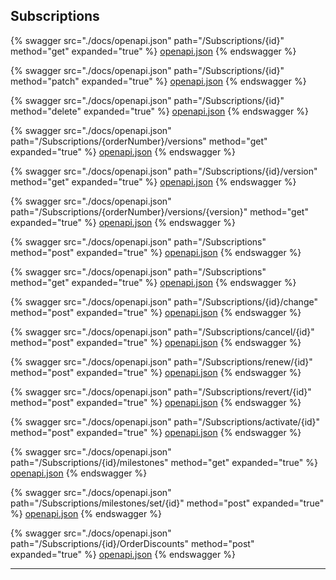 ## Subscriptions




{% swagger src="./docs/openapi.json" path="/Subscriptions/{id}" method="get" expanded="true" %}
[openapi.json](./docs/openapi.json)
{% endswagger %}

{% swagger src="./docs/openapi.json" path="/Subscriptions/{id}" method="patch" expanded="true" %}
[openapi.json](./docs/openapi.json)
{% endswagger %}

{% swagger src="./docs/openapi.json" path="/Subscriptions/{id}" method="delete" expanded="true" %}
[openapi.json](./docs/openapi.json)
{% endswagger %}

{% swagger src="./docs/openapi.json" path="/Subscriptions/{orderNumber}/versions" method="get" expanded="true" %}
[openapi.json](./docs/openapi.json)
{% endswagger %}

{% swagger src="./docs/openapi.json" path="/Subscriptions/{id}/version" method="get" expanded="true" %}
[openapi.json](./docs/openapi.json)
{% endswagger %}

{% swagger src="./docs/openapi.json" path="/Subscriptions/{orderNumber}/versions/{version}" method="get" expanded="true" %}
[openapi.json](./docs/openapi.json)
{% endswagger %}

{% swagger src="./docs/openapi.json" path="/Subscriptions" method="post" expanded="true" %}
[openapi.json](./docs/openapi.json)
{% endswagger %}

{% swagger src="./docs/openapi.json" path="/Subscriptions" method="get" expanded="true" %}
[openapi.json](./docs/openapi.json)
{% endswagger %}

{% swagger src="./docs/openapi.json" path="/Subscriptions/{id}/change" method="post" expanded="true" %}
[openapi.json](./docs/openapi.json)
{% endswagger %}

{% swagger src="./docs/openapi.json" path="/Subscriptions/cancel/{id}" method="post" expanded="true" %}
[openapi.json](./docs/openapi.json)
{% endswagger %}

{% swagger src="./docs/openapi.json" path="/Subscriptions/renew/{id}" method="post" expanded="true" %}
[openapi.json](./docs/openapi.json)
{% endswagger %}

{% swagger src="./docs/openapi.json" path="/Subscriptions/revert/{id}" method="post" expanded="true" %}
[openapi.json](./docs/openapi.json)
{% endswagger %}

{% swagger src="./docs/openapi.json" path="/Subscriptions/activate/{id}" method="post" expanded="true" %}
[openapi.json](./docs/openapi.json)
{% endswagger %}

{% swagger src="./docs/openapi.json" path="/Subscriptions/{id}/milestones" method="get" expanded="true" %}
[openapi.json](./docs/openapi.json)
{% endswagger %}

{% swagger src="./docs/openapi.json" path="/Subscriptions/milestones/set/{id}" method="post" expanded="true" %}
[openapi.json](./docs/openapi.json)
{% endswagger %}

{% swagger src="./docs/openapi.json" path="/Subscriptions/{id}/OrderDiscounts" method="post" expanded="true" %}
[openapi.json](./docs/openapi.json)
{% endswagger %}


---


